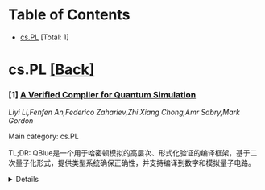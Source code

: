 <div id=toc></div>

# Table of Contents

- [cs.PL](#cs.PL) [Total: 1]


<div id='cs.PL'></div>

# cs.PL [[Back]](#toc)

### [1] [A Verified Compiler for Quantum Simulation](https://arxiv.org/abs/2509.18583)
*Liyi Li,Fenfen An,Federico Zahariev,Zhi Xiang Chong,Amr Sabry,Mark Gordon*

Main category: cs.PL

TL;DR: QBlue是一个用于哈密顿模拟的高层次、形式化验证的编译框架，基于二次量子化形式，提供类型系统确保正确性，并支持编译到数字和模拟量子电路。


<details>
  <summary>Details</summary>
Motivation: 现有哈密顿模拟编译器通常基于低层次的泡利算符表示，限制了可编程性且缺乏编译管道的正确性保证。

Method: 基于二次量子化形式，使用产生和湮灭算符描述量子粒子系统；包含类型系统跟踪粒子类型并强制厄米结构；在Rocq证明框架中完全机械化实现。

Result: QBlue是首个端到端验证的二次量子化哈密顿模拟编译器，支持多种语义层，从静态约束到动态演化。

Conclusion: QBlue提供了一个安全、正确且表达性强的哈密顿模拟编译框架，填补了现有编译器的形式化验证空白。

Abstract: Hamiltonian simulation is a central application of quantum computing, with
significant potential in modeling physical systems and solving complex
optimization problems. Existing compilers for such simulations typically focus
on low-level representations based on Pauli operators, limiting programmability
and offering no formal guarantees of correctness across the compilation
pipeline. We introduce QBlue, a high-level, formally verified framework for
compiling Hamiltonian simulations. QBlue is based on the formalism of second
quantization, which provides a natural and expressive way to describe quantum
particle systems using creation and annihilation operators. To ensure safety
and correctness, QBlue includes a type system that tracks particle types and
enforces Hermitian structure. The framework supports compilation to both
digital and analog quantum circuits and captures multiple layers of semantics,
from static constraints to dynamic evolution. All components of QBlue,
including its language design, type system, and compilation correctness, are
fully mechanized in the Rocq proof framework, making it the first end-to-end
verified compiler for second-quantized Hamiltonian simulation.

</details>

